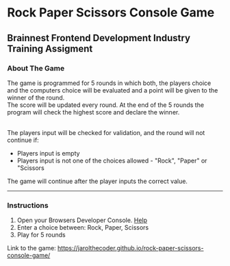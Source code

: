 <h1>Rock Paper Scissors Console Game</h1>
<h2>Brainnest Frontend Development Industry Training Assigment</h2>

<h3>About The Game</h3>
The game is programmed for 5 rounds in which both, the players choice and the computers choice will be evaluated and a point will be given to the winner of the round.<br>
The score will be updated every round. At the end of the 5 rounds the program will check the highest score and declare the winner.<br><br>

The players input will be checked for validation, and the round will not continue if: 
<ul>
  <li>Players input is empty</li>
  <li>Players input is not one of the choices allowed - "Rock", "Paper" or "Scissors</li>
</ul>

The game will continue after the player inputs the correct value.
<hr>
<h3>Instructions</h3>
<ol> 
  <li>Open your Browsers Developer Console. <a href="https://balsamiq.com/support/faqs/browserconsole/#:~:text=You%20can%20also%20use%20Option,to%20select%20the%20Console%20tab.">Help</a></li>
  <li>Enter a choice between: Rock, Paper, Scissors</li>
  <li>Play for 5 rounds</li>
</ol>

Link to the game: https://jarolthecoder.github.io/rock-paper-scissors-console-game/

